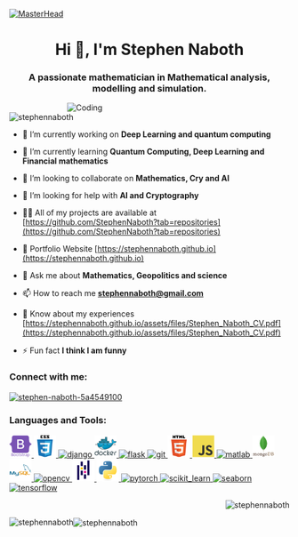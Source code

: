 [![MasterHead](https://cdn-images-1.medium.com/fit/t/1600/480/1*2G4GdnBQW5bcjJx4rSuZxg.gif)](https://stephennaboth.github.io)
<h1 align="center">Hi 👋, I'm Stephen Naboth</h1>
<h3 align="center">A passionate mathematician in Mathematical analysis, modelling and simulation.</h3>
<img align="right" alt="Coding" width="400" src="https://media2.giphy.com/media/citBl9yPwnUOs/giphy.gif?cid=790b7611ebd325baab2e9820f3ce950a908779d9c89cb469&rid=giphy.gif&ct=g">
<p align="left"> <img src="https://komarev.com/ghpvc/?username=stephennaboth&label=Profile%20views&color=0e75b6&style=flat" alt="stephennaboth" /> </p>

- 🔭 I’m currently working on **Deep Learning and quantum computing**

- 🌱 I’m currently learning **Quantum Computing, Deep Learning and Financial mathematics**

- 👯 I’m looking to collaborate on **Mathematics, Cry and AI**

- 🤝 I’m looking for help with **AI and Cryptography**

- 👨‍💻 All of my projects are available at [https://github.com/StephenNaboth?tab=repositories](https://github.com/StephenNaboth?tab=repositories)

- 📝 Portfolio Website [https://stephennaboth.github.io](https://stephennaboth.github.io)

- 💬 Ask me about **Mathematics, Geopolitics and science**

- 📫 How to reach me **stephennaboth@gmail.com**

- 📄 Know about my experiences [https://stephennaboth.github.io/assets/files/Stephen_Naboth_CV.pdf](https://stephennaboth.github.io/assets/files/Stephen_Naboth_CV.pdf)

- ⚡ Fun fact **I think I am funny**

<h3 align="left">Connect with me:</h3>
<p align="left">
<a href="https://linkedin.com/in/stephen-naboth-5a4549100" target="blank"><img align="center" src="https://raw.githubusercontent.com/rahuldkjain/github-profile-readme-generator/master/src/images/icons/Social/linked-in-alt.svg" alt="stephen-naboth-5a4549100" height="30" width="40" /></a>
</p>

<h3 align="left">Languages and Tools:</h3>
<p align="left"> <a href="https://getbootstrap.com" target="_blank" rel="noreferrer"> <img src="https://raw.githubusercontent.com/devicons/devicon/master/icons/bootstrap/bootstrap-plain-wordmark.svg" alt="bootstrap" width="40" height="40"/> </a> <a href="https://www.w3schools.com/css/" target="_blank" rel="noreferrer"> <img src="https://raw.githubusercontent.com/devicons/devicon/master/icons/css3/css3-original-wordmark.svg" alt="css3" width="40" height="40"/> </a> <a href="https://www.djangoproject.com/" target="_blank" rel="noreferrer"> <img src="https://cdn.worldvectorlogo.com/logos/django.svg" alt="django" width="40" height="40"/> </a> <a href="https://www.docker.com/" target="_blank" rel="noreferrer"> <img src="https://raw.githubusercontent.com/devicons/devicon/master/icons/docker/docker-original-wordmark.svg" alt="docker" width="40" height="40"/> </a> <a href="https://flask.palletsprojects.com/" target="_blank" rel="noreferrer"> <img src="https://www.vectorlogo.zone/logos/pocoo_flask/pocoo_flask-icon.svg" alt="flask" width="40" height="40"/> </a> <a href="https://git-scm.com/" target="_blank" rel="noreferrer"> <img src="https://www.vectorlogo.zone/logos/git-scm/git-scm-icon.svg" alt="git" width="40" height="40"/> </a> <a href="https://www.w3.org/html/" target="_blank" rel="noreferrer"> <img src="https://raw.githubusercontent.com/devicons/devicon/master/icons/html5/html5-original-wordmark.svg" alt="html5" width="40" height="40"/> </a> <a href="https://developer.mozilla.org/en-US/docs/Web/JavaScript" target="_blank" rel="noreferrer"> <img src="https://raw.githubusercontent.com/devicons/devicon/master/icons/javascript/javascript-original.svg" alt="javascript" width="40" height="40"/> </a> <a href="https://www.mathworks.com/" target="_blank" rel="noreferrer"> <img src="https://upload.wikimedia.org/wikipedia/commons/2/21/Matlab_Logo.png" alt="matlab" width="40" height="40"/> </a> <a href="https://www.mongodb.com/" target="_blank" rel="noreferrer"> <img src="https://raw.githubusercontent.com/devicons/devicon/master/icons/mongodb/mongodb-original-wordmark.svg" alt="mongodb" width="40" height="40"/> </a> <a href="https://www.mysql.com/" target="_blank" rel="noreferrer"> <img src="https://raw.githubusercontent.com/devicons/devicon/master/icons/mysql/mysql-original-wordmark.svg" alt="mysql" width="40" height="40"/> </a> <a href="https://opencv.org/" target="_blank" rel="noreferrer"> <img src="https://www.vectorlogo.zone/logos/opencv/opencv-icon.svg" alt="opencv" width="40" height="40"/> </a> <a href="https://pandas.pydata.org/" target="_blank" rel="noreferrer"> <img src="https://raw.githubusercontent.com/devicons/devicon/2ae2a900d2f041da66e950e4d48052658d850630/icons/pandas/pandas-original.svg" alt="pandas" width="40" height="40"/> </a> <a href="https://www.python.org" target="_blank" rel="noreferrer"> <img src="https://raw.githubusercontent.com/devicons/devicon/master/icons/python/python-original.svg" alt="python" width="40" height="40"/> </a> <a href="https://pytorch.org/" target="_blank" rel="noreferrer"> <img src="https://www.vectorlogo.zone/logos/pytorch/pytorch-icon.svg" alt="pytorch" width="40" height="40"/> </a> <a href="https://scikit-learn.org/" target="_blank" rel="noreferrer"> <img src="https://upload.wikimedia.org/wikipedia/commons/0/05/Scikit_learn_logo_small.svg" alt="scikit_learn" width="40" height="40"/> </a> <a href="https://seaborn.pydata.org/" target="_blank" rel="noreferrer"> <img src="https://seaborn.pydata.org/_images/logo-mark-lightbg.svg" alt="seaborn" width="40" height="40"/> </a> <a href="https://www.tensorflow.org" target="_blank" rel="noreferrer"> <img src="https://www.vectorlogo.zone/logos/tensorflow/tensorflow-icon.svg" alt="tensorflow" width="40" height="40"/> </a> </p>



<p>&nbsp;<img align="right" src="https://github-readme-stats.vercel.app/api?username=stephennaboth&show_icons=true&locale=en" alt="stephennaboth" /></p>

<p><img align="left" src="https://github-readme-streak-stats.herokuapp.com/?user=stephennaboth&" alt="stephennaboth" /></p>
<p><img align="center" src="https://github-readme-stats.vercel.app/api/top-langs?username=stephennaboth&show_icons=true&locale=en&layout=compact" alt="stephennaboth" /></p>
